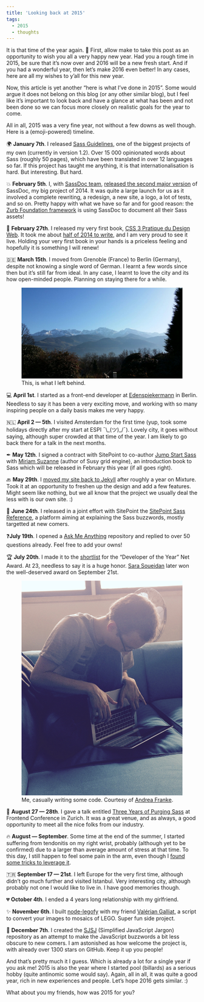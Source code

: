 ```yaml
---
title: 'Looking back at 2015'
tags:
  - 2015
  - thoughts
---
```


It is that time of the year again. 🎉 First, allow make to take this post as an opportunity to wish you all a very happy new year. Had you a rough time in 2015, be sure that it’s now over and 2016 will be a new fresh start. And if you had a wonderful year, then let’s make 2016 even better! In any cases, here are all my wishes to y’all for this new year.

Now, this article is yet another “here is what I’ve done in 2015”. Some would argue it does not belong on this blog (or any other similar blog), but I feel like it’s important to look back and have a glance at what has been and not been done so we can focus more closely on realistic goals for the year to come.

All in all, 2015 was a very fine year, not without a few downs as well though. Here is a (emoji-powered) timeline.

🌍 **January 7th**. I released [Sass Guidelines](https://sass-guidelin.es), one of the biggest projects of my own (currently in version 1.2). Over 15&nbsp;000 opinionated words about Sass (roughly 50 pages), which have been translated in over 12 languages so far. If this project has taught me anything, it is that internationalisation is hard. But interesting. But hard.

💥 **February 5th**. I, with [SassDoc team](http://sassdoc.com/about/), [released the second major version](https://www.sitepoint.com/sassdoc-2-shiny-streamy-octopus/) of SassDoc, my big project of 2014. It was quite a large launch for us as it involved a complete rewriting, a redesign, a new site, a logo, a lot of tests, and so on. Pretty happy with what we have so far and for good reason: the [Zurb Foundation framework](https://foundation.zurb.com/sites/docs/v/5.5.3/sass.html) is using SassDoc to document all their Sass assets!

📘 **February 27th**. I released my very first book, [CSS 3 Pratique du Design Web](https://css3-pratique.fr/). It took me about [half of 2014 to write](https://hugogiraudel.com/2015/02/23/what-i-learnt-from-writing-a-book/), and I am very proud to see it live. Holding your very first book in your hands is a priceless feeling and hopefully it is something I will renew!

🇩🇪 **March 15th**. I moved from Grenoble (France) to Berlin (Germany), despite not knowing a single word of German. I learnt a few words since then but it’s still far from ideal. In any case, I learnt to love the city and its how open-minded people. Planning on staying there for a while.

<figure class="figure">
  <img src="/assets/images/looking-back-at-2015/alps.jpg" alt="Picture of the Alps" />
  <figcaption>This, is what I left behind.</figcaption>
</figure>

💻 **April 1st**. I started as a front-end developer at [Edenspiekermann](https://edenspiekermann.com) in Berlin. Needless to say it has been a very exciting move, and working with so many inspiring people on a daily basis makes me very happy.

🇳🇱 **April 2 — 5th**. I visited Amsterdam for the first time (yup, took some holidays directly after my start at ESPI ¯\\\_(ツ)\_/¯). Lovely city, it goes without saying, although super crowded at that time of the year. I am likely to go back there for a talk in the next months.

✒ **May 12th**. I signed a contract with SitePoint to co-author [Jump Start Sass](https://www.sitepoint.com/premium/books/jump-start-sass) with [Miriam Suzanne](https://twitter.com/mirisuzanne) (author of Susy grid engine), an introduction book to Sass which will be released in February this year (if all goes right).

🔙 **May 29th**. I [moved my site back to Jekyll](https://hugogiraudel.com/2015/05/29/oh-jekyll-here-we-go-again/) after roughly a year on Mixture. Took it at an opportunity to freshen up the design and add a few features. Might seem like nothing, but we all know that the project we usually deal the less with is our own site. :)

📝 **June 24th**. I released in a joint effort with SitePoint the [SitePoint Sass Reference](https://www.sitepoint.com/introducing-the-sitepoint-sass-reference/), a platform aiming at explaining the Sass buzzwords, mostly targetted at new comers.

❓**July 19th**. I opened a [Ask Me Anything](https://hugogiraudel.com/2015/07/19/ask-me-anything/) repository and replied to over 50 questions already. Feel free to add your owns!

🏆 **July 20th**. I made it to the [shortlist](https://www.edenspiekermann.com/blog/posts/net-awards-shortlist) for the “Developer of the Year” Net Award. At 23, needless to say it is a huge honor. [Sara Soueidan](https://sarasoueidan.com/blog/developer-of-the-year-2-15-net-award/) later won the well-deserved award on September 21st.

<figure class="figure">
<img src="/assets/images/looking-back-at-2015/coding.jpg" alt="Picture of me coding" />
<figcaption>Me, casually writing some code. Courtesy of <a href="https://twitter.com/franklyandrea">Andrea Franke</a>.</figcaption>
</figure>

🎤 **August 27 — 28th**. I gave a talk entitled [Three Years of Purging Sass](https://speakerdeck.com/hugogiraudel/three-years-of-purging-sass) at Frontend Conference in Zurich. It was a great venue, and as always, a good opportunity to meet all the nice folks from our industry.

🔥 **August — September**. Some time at the end of the summer, I started suffering from tendonitis on my right wrist, probably (although yet to be confirmed) due to a larger than average amount of stress at that time. To this day, I still happen to feel some pain in the arm, even though I [found some tricks to leverage it](https://hugogiraudel.com/2015/12/02/dealing-with-tendonitis/).

🇹🇷 **September 17 — 21st**. I left Europe for the very first time, although didn’t go much further and visited Istanbul. Very interesting city, although probably not one I would like to live in. I have good memories though.

💔 **October 4th**. I ended a 4 years long relationship with my girlfriend.

✨ **November 6th**. I built [node-legofy](https://github.com/HugoGiraudel/node-legofy) with my friend [Valérian Galliat](https://twitter.com/valeriangalliat), a script to convert your images to mosaics of LEGO. Super fun side project.

💬 **December 7th**. I created the [SJSJ](https://hugogiraudel.com/2015/12/07/introducing-sjsj/) (Simplified JavaScript Jargon) repository as an attempt to make the JavaScript buzzwords a bit less obscure to new comers. I am astonished as how welcome the project is, with already over 1300 stars on GitHub. Keep it up you people!

And that’s pretty much it I guess. Which is already a lot for a single year if you ask me! 2015 is also the year where I started pool (billards) as a serious hobby (quite antinomic some would say). Again, all in all, it was quite a good year, rich in new experiences and people. Let’s hope 2016 gets similar. :)

What about you my friends, how was 2015 for you?
